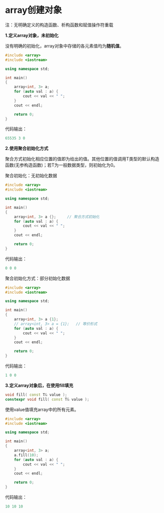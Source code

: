 # array创建对象

注：无明确定义的构造函数、析构函数和赋值操作符重载

**1.定义array对象，未初始化**

没有明确的初始化，array对象中存储的各元素值均为**随机值**。

```c++
#include <array>
#include <iostream>

using namespace std;

int main()
{
    array<int, 3> a;
    for (auto val : a) {
        cout << val << " ";
    }
    cout << endl;

    return 0;
}
```

代码输出：

```c++
65535 3 0
```

**2.使用聚合初始化方式**

聚合方式初始化相应位置的值即为给出的值。其他位置的值调用T类型的默认构造函数(无参构造函数)；若T为一般数据类型，则初始化为0。

聚合初始化：无初始化数据
```c++
#include <array>
#include <iostream>

using namespace std;

int main()
{
    array<int, 3> a {};     // 聚合方式初始化
    for (auto val : a) {
        cout << val << " ";
    }
    cout << endl;

    return 0;
}
```

代码输出：

```c++
0 0 0
```
聚合初始化方式：部分初始化数据

```c++
#include <array>
#include <iostream>

using namespace std;

int main()
{
    array<int, 3> a {1};
    // array<int, 3> a = {1};	// 等价形式
    for (auto val : a) {
        cout << val << " ";
    }
    cout << endl;

    return 0;
}
```

代码输出：

```c++
1 0 0
```

**3.定义array对象后，在使用fill填充**

```c++
void fill( const T& value ); 
constexpr void fill( const T& value );
```

使用value值填充array中的所有元素。

```c++
#include <array>
#include <iostream>

using namespace std;

int main()
{
    array<int, 3> a;
    a.fill(10);
    for (auto val : a) {
        cout << val << " ";
    }
    cout << endl;

    return 0;
}
```

代码输出：

```c++
10 10 10
```
